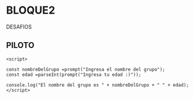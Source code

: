 # BLOQUE2
DESAFIOS



## PILOTO
~~~
<script>

const nombreDelGrupo =prompt("Ingresa el nombre del grupo");
const edad =parseInt(prompt("Ingresa tu edad :)"));

console.log("El nombre del grupo es " + nombreDelGrupo + " " + edad);
</script>
~~~

  <!--BASIC

  <script>

        const nombre=prompt("Indique su nombre", "Facundo");
        const correoElectronico =prompt("Correo Electronico", " hola@gmail.com");
        const edad =prompt("Indique su edad" ,  "20");

        console.log("Hola " + nombre + " te enviaremos un mail de confirmacion al" + correoElectronico);

  </script>

!-->

  <!--ENSALADA

<script>
    alert("Le vamos a pedir que indique 6 numeros distintos")

const numero1 =parseInt(prompt("Indique un numero entero"));
const numero2 =parseInt(prompt("Indique un numero entero"));
const numero3 =parseInt(prompt("Indique un numero entero"));
const numero4 =parseInt(prompt("Indique un numero entero"));
const numero5 =parseInt(prompt("Indique un numero entero"));
const numero6 =parseInt(prompt("Indique un numero entero"));

console.log(numero1+numero2+numero3)

const producto =(numero3 * numero4 * numero5);
const resultado =parseInt((producto + numero6));
console.log(resultado);
</script>
-->

  <!--APUS


<script>

alert("Bienvenido a la materia de mates de matienzo");
const producto =prompt("Indique el producto que desee");
const cantidadProducto=parseInt(prompt("Indique la cantidad que desea"));
const precioUnitario =parseInt(prompt("Indique el precio del producto"));
const precioFinal = (precioUnitario * cantidadProducto);



console.log("Gracias por comprar " + cantidadProducto +  " "  + producto + " debe abonar " + precioFinal + "$");
</script>
-->

 <!--ElProfesor

  <script>
    const nota1 = parseInt(prompt("Ingrese su nota"));
    const nota2 = parseInt(prompt("Ingrese su segunda nota"));

    const sumaTotal = nota1 + nota2;
    console.log(sumaTotal);

    const promedioNotas = (nota1 + nota2) / 2;
    console.log(promedioNotas);

    const notaMaxima = Math.max(nota1, nota2);
    console.log(notaMaxima);
  </script>
  -->


  <!--Passwords

<script>

const contraseña1 =prompt("Indique su contraseña");
const contraseña2 =prompt("indique nuevamente la contraseña");

if (contraseña1 == contraseña2) {
    console.log("La contraseña ha sido ingresada correctamente")
} else {
    console.error("contraseña erronea por favor ingresar nuevamente");
}
</script>
-->

  <!-- Movie 

<script>

const numero1 = parseInt(prompt("Indique un número"));
const numero2 = parseInt(prompt("Indique un número"));
const numero3 = parseInt(prompt("Indique un número"));
const numero4 = parseInt(prompt("Indique un número"));

if  (numero1 && numero2 && numero3 && numero4 <23) {
  console.log("Todos los numeros son menores al numero establecido")}
  else 
  {console.log("hubo un numero que es mayor a 23" + " Por lo tanto es imposible imprimir numero correcto establecido")}
;

</script>
!-->

  <!--Nine-->
